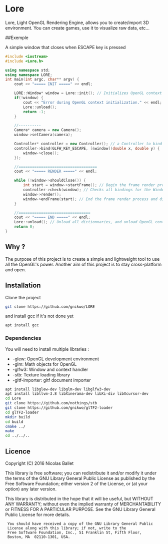 # Lore

Lore, Light OpenGL Rendering Engine, allows you to create/import 3D environment.
You can create games, use it to visualize raw data, etc...

##Exemple

A simple window that closes when ESCAPE key is pressed

```C++
#include <iostream>
#include <Lore.h>

using namespace std;
using namespace LORE;
int main(int argc, char** argv) {
    cout << "===== INIT =====" << endl;

    LORE::Window* window = Lore::init(); // Initializes OpenGL context and creates a Window
    if(!window) {
        cout << "Error during OpenGL context initialization." << endl;
        Lore::unload();
        return -1;
    }

    //----------
    Camera* camera = new Camera();
    window->setCamera(camera);

    Controller* controller = new Controller(); // a Controller to bind the ESCAPE key to the Window
    controller->bind(GLFW_KEY_ESCAPE, [&window](double x, double y) {
        window->close();
    });

    //===================================
    cout << "===== RENDER =====" << endl;

    while (!window->shouldClose()) {
        int start = window->startFrame(); // Begin the frame render process
        controller->check(window); // Checks all bindings for the Window and execute de fonction if it matches
        window->render();
        window->endFrame(start); // End the frame render process and display the image on the window
    }

    //================================
    cout << "===== END =====" << endl;
    Lore::unload(); // Unload all dictionnaries, and unload OpenGL context
    return 0;
}
```
## Why ?

The purpose of this project is to create a simple and lightweight tool to use all the OpenGL's power.
Another aim of this project is to stay cross-platform and open.

## Installation

Clone the project
```bash
git clone https://github.com/gnikwo/LORE
```

and install gcc if it's not done yet
```bash
apt install gcc
```

### Dependencies

You will need to install multiple libraries :

* -glew: OpenGL development environment
* -glm: Math objects for OpenGL
* -glfw3: Window and context handler
* -stb: Texture loading library
* -gltf-importer: gltf document importer

```bash
apt install libglew-dev libglm-dev libglfw3-dev
apt install libllvm-3.8 libXinerama-dev libXi-div libXcursor-dev
cd Lore
git clone https://github.com/nothings/stb
git clone https://github.com/gnikwo/glTF2-loader
cd glTF2-loader
mkdir build
cd build
cmake ../
make
cd ../../..
```

## Licence

Copyright (C) 2016 Nicolas Ballet

This library is free software; you can redistribute it and/or
modify it under the terms of the GNU Library General Public
License as published by the Free Software Foundation; either
version 2 of the License, or (at your option) any later version.

This library is distributed in the hope that it will be useful,
     but WITHOUT ANY WARRANTY; without even the implied warranty of
     MERCHANTABILITY or FITNESS FOR A PARTICULAR PURPOSE.  See the GNU
     Library General Public License for more details.

     You should have received a copy of the GNU Library General Public
     License along with this library; if not, write to the
     Free Software Foundation, Inc., 51 Franklin St, Fifth Floor,
     Boston, MA  02110-1301, USA.

